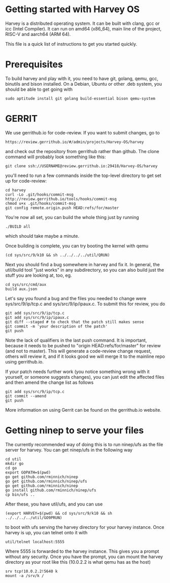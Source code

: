 #  Getting started with Harvey OS 

Harvey is a distributed operating system. It can be built with clang, gcc or icc (Intel Compiler). It can run on amd64 (x86_64), main line of the project, RISC-V and aarch64 (ARM 64).

This file is a quick list of instructions to get you started quickly.


Prerequisites
=============

To build harvey and play with it, you need to have git, golang, qemu, gcc,
binutils and bison installed. On a Debian, Ubuntu or other .deb system,
you should be able to get going with

	sudo aptitude install git golang build-essential bison qemu-system


GERRIT
======

We use gerrithub.io for code-review. If you want to submit changes, go to

	https://review.gerrithub.io/#/admin/projects/Harvey-OS/harvey

and check out the repository from gerrithub rather than github. The clone
command will probably look something like this:

	git clone ssh://USERNAME@review.gerrithub.io:29418/Harvey-OS/harvey

you'll need to run a few commands inside the top-level directory to get set
up for code-review:

	cd harvey
	curl -Lo .git/hooks/commit-msg http://review.gerrithub.io/tools/hooks/commit-msg
	chmod u+x .git/hooks/commit-msg
	git config remote.origin.push HEAD:refs/for/master

You're now all set, you can build the whole thing just by running

	./BUILD all

which should take maybe a minute.

Once building is complete, you can try booting the kernel with qemu

	(cd sys/src/9/k10 && sh ../../../../util/QRUN)

Next you should find a bug somewhere in harvey and fix it. In general, the
util/build tool "just works" in any subdirectory, so you can also build just
the stuff you are looking at, too, eg.

	cd sys/src/cmd/aux
	build aux.json

Let's say you found a bug and the files you needed to change were
sys/src/9/ip/tcp.c and sys/src/9/ip/ipaux.c. To submit this for review, you do

	git add sys/src/9/ip/tcp.c
	git add sys/src/9/ip/ipaux.c
	git diff --staged # to check that the patch still makes sense
	git commit -m 'your description of the patch'
	git push

Note the lack of qualifiers in the last push command. It is important,
because it needs to be pushed to "origin HEAD:refs/for/master" for review
(and not to master). This will generate a code-review change request, others
will review it, and if it looks good we will merge it to the mainline repo
using gerrithub.io.

If your patch needs further work (you notice something wrong with it yourself,
or someone suggests changes), you can just edit the affected files and then
amend the change list as follows

	git add sys/src/9/ip/tcp.c
	git commit --amend
	git push

More information on using Gerrit can be found on the gerrithub.io website.


Getting ninep to serve your files
================================

The currently recommended way of doing this is to run ninep/ufs as the file
server for harvey. You can get ninep/ufs in the following way

	cd util
	mkdir go
	cd go
	export GOPATH=$(pwd)
	go get github.com/rminnich/ninep
	go get github.com/rminnich/ninep/ufs
	go get github.com/rminnich/ninep
	go install github.com/rminnich/ninep/ufs
	cp bin/ufs ..

After these, you have util/ufs, and you can use

	(export HARVEY=$(pwd) && cd sys/src/9/k10 && sh ../../../../util/GO9PRUN)

to boot with ufs serving the harvey directory for your harvey instance. Once
harvey is up, you can telnet onto it with

	util/telnet localhost:5555

Where 5555 is forwarded to the harvey instance. This gives you a prompt 
without any security. Once you have the prompt, you can mount the harvey
directory as your root like this (10.0.2.2 is what qemu has as the host)

	srv tcp!10.0.2.2!5640 k
	mount -a /srv/k /


